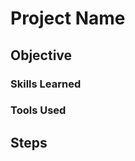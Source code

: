 # Project Name

## Objective
<!-- What was the purpose of this lab? -->

### Skills Learned

### Tools Used

## Steps
<!-- This is where the project begins, illustrate what you did and how you completed the project. Drag and drop screenshots here or use imgur to host the image and pull it from that site. -->

